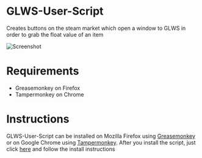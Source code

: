 # GLWS-User-Script
Creates buttons on the steam market which open a window to GLWS in order to grab the float value of an item

![Screenshot](http://i.imgur.com/g8zWua3.png)

# Requirements

* Greasemonkey on Firefox
* Tampermonkey on Chrome

# Instructions

GLWS-User-Script can be installed on Mozilla Firefox using [Greasemonkey](https://addons.mozilla.org/es/firefox/addon/greasemonkey/) or on Google Chrome using [Tampermonkey](https://chrome.google.com/webstore/detail/tampermonkey/dhdgffkkebhmkfjojejmpbldmpobfkfo). After you install the script, just click [here](https://github.com/Rock48/GLWS-User-Script/raw/master/glws.user.js) and follow the install instructions
